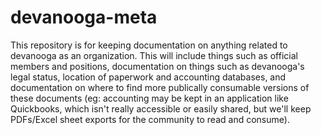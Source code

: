 # devanooga-meta

This repository is for keeping documentation on anything related to devanooga as an organization. This will include things such as official members and positions, documentation on things such as devanooga's legal status, location of paperwork and accounting databases, and documentation on where to find more publically consumable versions of these documents (eg: accounting may be kept in an application like Quickbooks, which isn't really accessible or easily shared, but we'll keep PDFs/Excel sheet exports for the community to read and consume).
